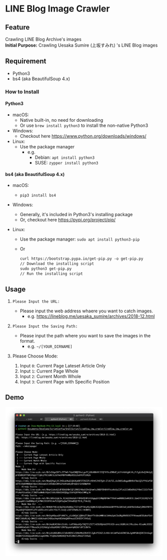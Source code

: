 # LINE Blog Image Crawler

## Feature
Crawling LINE Blog Archive's images<br>
**Initial Purpose:** Crawling Uesaka Sumire (上坂すみれ) 's LINE Blog images

## Requirement
- Python3
- bs4 (aka BeautifulSoup 4.x)

### How to Install
#### Python3
- macOS: 
	- Native built-in, no need for downloading
	- Or use `brew install python3` to install the non-native Python3
- Windows: 
	- Checkout here <https://www.python.org/downloads/windows/>
- Linux:
	- Use the package manager
		- e.g. 
			- Debian: `apt install python3`
			- SUSE: `zypper install python3`

#### bs4 (aka BeautifulSoup 4.x)
- macOS:
	- `pip3 install bs4` 
- Windows: 
	- Generally, it's included in Python3's installing package 
	- Or, checkout here <https://pypi.org/project/pip/>
- Linux: 
	
	- Use the package manager: `sudo apt install python3-pip`
	- Or
	
		```
		curl https://bootstrap.pypa.io/get-pip.py -o get-pip.py
		// Download the installing script
		sudo python3 get-pip.py
		// Run the installing script
		```

## Usage
1. `Please Input the URL:`<br> 
	- Please input the web address whaere you want to catch images.
		- e.g. https://lineblog.me/uesaka_sumire/archives/2018-12.html

2. `Please Input the Saving Path:`<br>
	- Please input the path where you want to save the images in the format.
		- e.g. `~/[YOUR_DIRNAME]`

3. Please Choose Mode:<br>
	1. Input `0`: Current Page Lateset Article Only
	2. Input `1`: Current Page Whole
	3. Input `2`: Current Month Whole
	4. Input `3`: Current Page with Specific Position

## Demo
![demo.jpg](media/demo.jpg)
